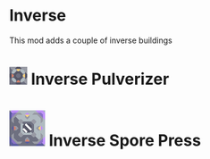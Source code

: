 # Inverse

This mod adds a couple of inverse buildings

# ![Inverse Pulverizer](https://raw.githubusercontent.com/NUCLEAR-BOMB/Inverse/main/icon.png) Inverse Pulverizer

# ![Inverse Spore Press](https://raw.githubusercontent.com/NUCLEAR-BOMB/pictures/master/InverseSporePress.png) Inverse Spore Press
